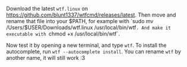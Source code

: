 Download the latest `wtf.linux` on https://github.com/blunt1337/wtfcmd/releases/latest.
Then move and rename that file into your $PATH, for example with `sudo mv /Users/$USER/Downloads/wtf.linux /usr/local/bin/wtf`.
And make it executable with `chmod +x /usr/local/bin/wtf`.

Now test it by opening a new terminal, and type `wtf`.
To install the autocomplete, run `wtf --autocomplete install`.
You can rename `wtf` by another name, it will still work :3